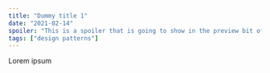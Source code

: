 ```yaml
---
title: "Dummy title 1"
date: "2021-02-14"
spoiler: "This is a spoiler that is going to show in the preview bit of the posts."
tags: ["design patterns"]
---
```


Lorem ipsum
